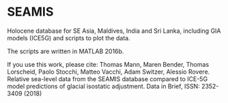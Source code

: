 # SEAMIS
Holocene database for SE Asia, Maldives, India and Sri Lanka, including GIA models (ICE5G) and scripts to plot the data.

The scripts are written in MATLAB 2016b.

If you use this work, please cite:
Thomas Mann, Maren Bender, Thomas Lorscheid, Paolo Stocchi, Matteo Vacchi, Adam Switzer, Alessio Rovere.
Relative sea-level data from the SEAMIS database compared to ICE-5G model predictions of glacial isostatic adjustment. 
Data in Brief, ISSN: 2352-3409 (2018)
